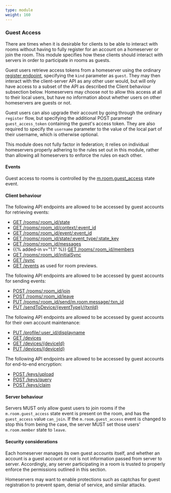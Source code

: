 ```yaml
---
type: module
weight: 160
---
```


### Guest Access

There are times when it is desirable for clients to be able to interact
with rooms without having to fully register for an account on a
homeserver or join the room. This module specifies how these clients
should interact with servers in order to participate in rooms as guests.

Guest users retrieve access tokens from a homeserver using the ordinary
[register
endpoint](#post_matrixclientv3register),
specifying the `kind` parameter as `guest`. They may then interact with
the client-server API as any other user would, but will only have access
to a subset of the API as described the Client behaviour subsection
below. Homeservers may choose not to allow this access at all to their
local users, but have no information about whether users on other
homeservers are guests or not.

Guest users can also upgrade their account by going through the ordinary
`register` flow, but specifying the additional POST parameter
`guest_access_token` containing the guest's access token. They are also
required to specify the `username` parameter to the value of the local
part of their username, which is otherwise optional.

This module does not fully factor in federation; it relies on individual
homeservers properly adhering to the rules set out in this module,
rather than allowing all homeservers to enforce the rules on each other.

#### Events

Guest access to rooms is controlled by the [m.room.guest_access](/events/#mroomguest_access) state
event.

#### Client behaviour

The following API endpoints are allowed to be accessed by guest accounts
for retrieving events:

-   [GET /rooms/:room\_id/state](#get_matrixclientv3roomsroomidstate)
-   [GET /rooms/:room\_id/context/:event\_id](#get_matrixclientv3roomsroomidcontexteventid)
-   [GET /rooms/:room\_id/event/:event\_id](#get_matrixclientv3roomsroomideventeventid)
-   [GET /rooms/:room\_id/state/:event\_type/:state\_key](#get_matrixclientv3roomsroomidstateeventtypestatekey)
-   [GET /rooms/:room\_id/messages](#get_matrixclientv3roomsroomidmessages)
-   {{% added-in v="1.1" %}} [GET /rooms/:room\_id/members](#get_matrixclientv3roomsroomidmembers)
-   [GET /rooms/:room\_id/initialSync](#get_matrixclientv3roomsroomidinitialsync)
-   [GET /sync](#get_matrixclientv3sync)
-   [GET /events](#get_matrixclientv3events) as used for room previews.

The following API endpoints are allowed to be accessed by guest accounts
for sending events:

-   [POST /rooms/:room\_id/join](#post_matrixclientv3roomsroomidjoin)
-   [POST /rooms/:room\_id/leave](#post_matrixclientv3roomsroomidleave)
-   [PUT /rooms/:room\_id/send/m.room.message/:txn\_id](#put_matrixclientv3roomsroomidsendeventtypetxnid)
-   [PUT /sendToDevice/{eventType}/{txnId}](#put_matrixclientv3sendtodeviceeventtypetxnid)

The following API endpoints are allowed to be accessed by guest accounts
for their own account maintenance:

-   [PUT /profile/:user\_id/displayname](#put_matrixclientv3profileuseriddisplayname)
-   [GET /devices](#get_matrixclientv3devices)
-   [GET /devices/{deviceId}](#get_matrixclientv3devicesdeviceid)
-   [PUT /devices/{deviceId}](#put_matrixclientv3devicesdeviceid)

The following API endpoints are allowed to be accessed by guest accounts
for end-to-end encryption:

-   [POST /keys/upload](#post_matrixclientv3keysupload)
-   [POST /keys/query](#post_matrixclientv3keysquery)
-   [POST /keys/claim](#post_matrixclientv3keysclaim)

#### Server behaviour

Servers MUST only allow guest users to join rooms if the
`m.room.guest_access` state event is present on the room, and has the
`guest_access` value `can_join`. If the `m.room.guest_access` event is
changed to stop this from being the case, the server MUST set those
users' `m.room.member` state to `leave`.

#### Security considerations

Each homeserver manages its own guest accounts itself, and whether an
account is a guest account or not is not information passed from server
to server. Accordingly, any server participating in a room is trusted to
properly enforce the permissions outlined in this section.

Homeservers may want to enable protections such as captchas for guest
registration to prevent spam, denial of service, and similar attacks.
